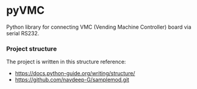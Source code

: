 # pyVMC
Python library for connecting VMC (Vending Machine Controller) board via serial RS232.

### Project structure
The project is written in this structure reference:
- https://docs.python-guide.org/writing/structure/
- https://github.com/navdeep-G/samplemod.git 
